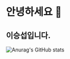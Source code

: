 # 안녕하세요 👋
## 이승섭입니다.

![Anurag's GitHub stats](https://github-readme-stats.vercel.app/api?username=seungsub5427&show_icons=true&theme=radical)
<!--
**seungsub5427/seungsub5427** is a ✨ _special_ ✨ repository because its `README.md` (this file) appears on your GitHub profile.

Here are some ideas to get you started:

- 🔭 I’m currently working on ...
- 🌱 I’m currently learning ...
- 👯 I’m looking to collaborate on ...
- 🤔 I’m looking for help with ...
- 💬 Ask me about ...
- 📫 How to reach me: ...
- 😄 Pronouns: ...
- ⚡ Fun fact: ...
-->
